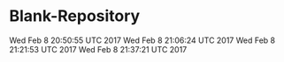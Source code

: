 # Blank-Repository
Wed Feb 8 20:50:55 UTC 2017
Wed Feb 8 21:06:24 UTC 2017
Wed Feb 8 21:21:53 UTC 2017
Wed Feb 8 21:37:21 UTC 2017
